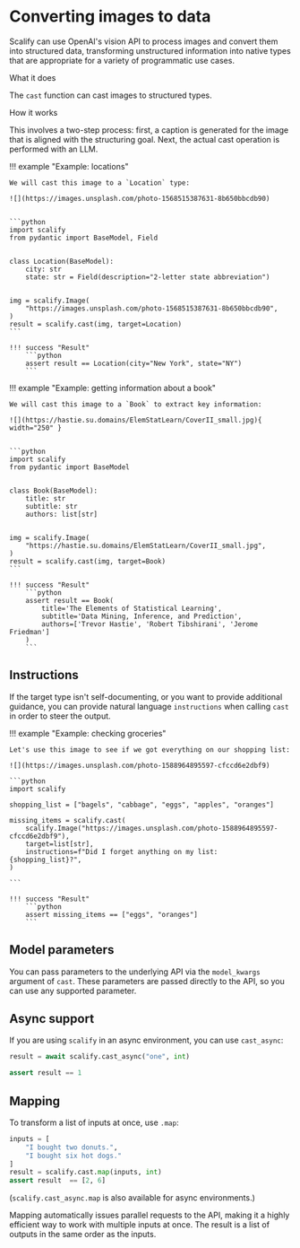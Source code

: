 # Converting images to data

Scalify can use OpenAI's vision API to process images and convert them into structured data, transforming unstructured information into native types that are appropriate for a variety of programmatic use cases.


<div class="admonition abstract">
  <p class="admonition-title">What it does</p>
  <p>
    The <code>cast</code> function can cast images to structured types.
  </p>
</div>

<div class="admonition info">
  <p class="admonition-title">How it works</p>
  <p>
    
  This involves a two-step process: first, a caption is generated for the image that is aligned with the structuring goal. Next, the actual cast operation is performed with an LLM.

  </p>
</div>


!!! example "Example: locations"

    We will cast this image to a `Location` type:

    ![](https://images.unsplash.com/photo-1568515387631-8b650bbcdb90)


    ```python
    import scalify
    from pydantic import BaseModel, Field


    class Location(BaseModel):
        city: str
        state: str = Field(description="2-letter state abbreviation")


    img = scalify.Image(
        "https://images.unsplash.com/photo-1568515387631-8b650bbcdb90",
    )
    result = scalify.cast(img, target=Location)
    ```

    !!! success "Result"
        ```python
        assert result == Location(city="New York", state="NY")
        ```

!!! example "Example: getting information about a book"

    We will cast this image to a `Book` to extract key information:

    ![](https://hastie.su.domains/ElemStatLearn/CoverII_small.jpg){ width="250" }


    ```python
    import scalify
    from pydantic import BaseModel


    class Book(BaseModel):
        title: str
        subtitle: str
        authors: list[str]


    img = scalify.Image(
        "https://hastie.su.domains/ElemStatLearn/CoverII_small.jpg",
    )
    result = scalify.cast(img, target=Book)
    ```

    !!! success "Result"
        ```python
        assert result == Book(
            title='The Elements of Statistical Learning',
            subtitle='Data Mining, Inference, and Prediction',
            authors=['Trevor Hastie', 'Robert Tibshirani', 'Jerome Friedman']
        )
        ```

## Instructions

If the target type isn't self-documenting, or you want to provide additional guidance, you can provide natural language `instructions` when calling `cast` in order to steer the output. 


!!! example "Example: checking groceries"

    Let's use this image to see if we got everything on our shopping list:

    ![](https://images.unsplash.com/photo-1588964895597-cfccd6e2dbf9)

    ```python
    import scalify

    shopping_list = ["bagels", "cabbage", "eggs", "apples", "oranges"]
    
    missing_items = scalify.cast(
        scalify.Image("https://images.unsplash.com/photo-1588964895597-cfccd6e2dbf9"), 
        target=list[str], 
        instructions=f"Did I forget anything on my list: {shopping_list}?",
    )

    ```

    !!! success "Result"
        ```python
        assert missing_items == ["eggs", "oranges"]
        ```
## Model parameters
You can pass parameters to the underlying API via the `model_kwargs` argument of `cast`. These parameters are passed directly to the API, so you can use any supported parameter.

## Async support
If you are using `scalify` in an async environment, you can use `cast_async`:

```python
result = await scalify.cast_async("one", int) 

assert result == 1
```

## Mapping

To transform a list of inputs at once, use `.map`:

```python
inputs = [
    "I bought two donuts.",
    "I bought six hot dogs."
]
result = scalify.cast.map(inputs, int)
assert result  == [2, 6]
```

(`scalify.cast_async.map` is also available for async environments.)

Mapping automatically issues parallel requests to the API, making it a highly efficient way to work with multiple inputs at once. The result is a list of outputs in the same order as the inputs.